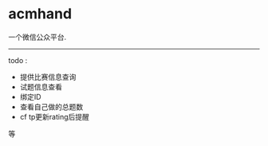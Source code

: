 acmhand
=======

一个微信公众平台.

--------


todo :

* 提供比赛信息查询  
* 试题信息查看
* 绑定ID
* 查看自己做的总题数
* cf tp更新rating后提醒 

等
